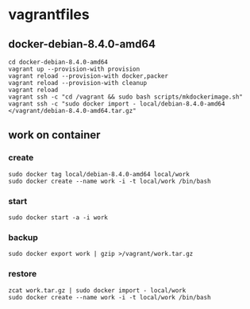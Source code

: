 vagrantfiles
============

docker-debian-8.4.0-amd64
-------------------------

    cd docker-debian-8.4.0-amd64
    vagrant up --provision-with provision
    vagrant reload --provision-with docker,packer
    vagrant reload --provision-with cleanup
    vagrant reload
    vagrant ssh -c "cd /vagrant && sudo bash scripts/mkdockerimage.sh"
    vagrant ssh -c "sudo docker import - local/debian-8.4.0-amd64 </vagrant/debian-8.4.0-amd64.tar.gz"

work on container
-----------------

### create

    sudo docker tag local/debian-8.4.0-amd64 local/work
    sudo docker create --name work -i -t local/work /bin/bash

### start

    sudo docker start -a -i work

### backup

    sudo docker export work | gzip >/vagrant/work.tar.gz

### restore

    zcat work.tar.gz | sudo docker import - local/work
    sudo docker create --name work -i -t local/work /bin/bash
